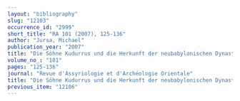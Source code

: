 ```yaml
---
layout: "bibliography"
slug: "12103"
occurrence_id: "2999"
short_title: "RA 101 (2007), 125-136"
author: "Jursa, Michael"
publication_year: "2007"
title: "Die Söhne Kudurrus und die Herkunft der neubabylonischen Dynastie"
volume_no_: "101"
pages: "125-136"
journal: "Revue d'Assyriologie et d'Archéologie Orientale"
title: "Die Söhne Kudurrus und die Herkunft der neubabylonischen Dynastie"
previous_item: "12106"
---
```

